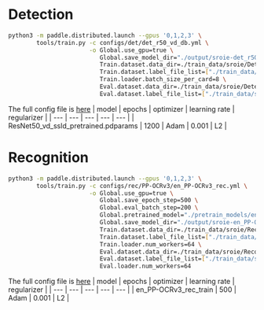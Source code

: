 # Detection
```bash
python3 -m paddle.distributed.launch --gpus '0,1,2,3' \
        tools/train.py -c configs/det/det_r50_vd_db.yml \
                       -o Global.use_gpu=true \
                          Global.save_model_dir="./output/sroie-det_r50_vd_db/" \
                          Train.dataset.data_dir=./train_data/sroie/Detection/train_img \
                          Train.dataset.label_file_list=["./train_data/sroie/Detection/train_label.txt"] \
                          Train.loader.batch_size_per_card=8 \
                          Eval.dataset.data_dir=./train_data/sroie/Detection/val_img \
                          Eval.dataset.label_file_list=["./train_data/sroie/Detection/val_label.txt"]
```
The full config file is [here](/docs/sroie_training/config/sroie-det_r50_vd_db.yml)
| model | epochs | optimizer | learning rate | regularizer |
| --- | --- | --- | --- | --- |
| ResNet50_vd_ssld_pretrained.pdparams | 1200 | Adam | 0.001 | L2 |
# Recognition
```bash
python3 -m paddle.distributed.launch --gpus '0,1,2,3' \
        tools/train.py -c configs/rec/PP-OCRv3/en_PP-OCRv3_rec.yml \
                       -o Global.use_gpu=true \
                          Global.save_epoch_step=500 \
                          Global.eval_batch_step=200 \
                          Global.pretrained_model="./pretrain_models/en_PP-OCRv3_rec_train/best_accuracy" \
                          Global.save_model_dir="./output/sroie-en_PP-OCRv3_rec/" \
                          Train.dataset.data_dir=./train_data/sroie/Recognition/train_img \
                          Train.dataset.label_file_list=["./train_data/sroie/Recognition/train_label.txt"] \
                          Train.loader.num_workers=64 \
                          Eval.dataset.data_dir=./train_data/sroie/Recognition/val_img \
                          Eval.dataset.label_file_list=["./train_data/sroie/Recognition/val_label.txt"] \
                          Eval.loader.num_workers=64
```
The full config file is [here](/docs/sroie_training/config/sroie-en_PP-OCRv3_rec.yml)
| model | epochs | optimizer | learning rate | regularizer |
| --- | --- | --- | --- | --- |
| en_PP-OCRv3_rec_train | 500 | Adam | 0.001 | L2 |